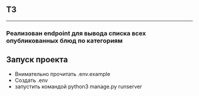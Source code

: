 ## ТЗ

---
### Реализован endpoint для вывода списка всех опубликованных блюд по категориям


## Запуск проекта 
- Внимательно прочитать .env.example
- Создать .env
- запустить командой python3 manage.py runserver
